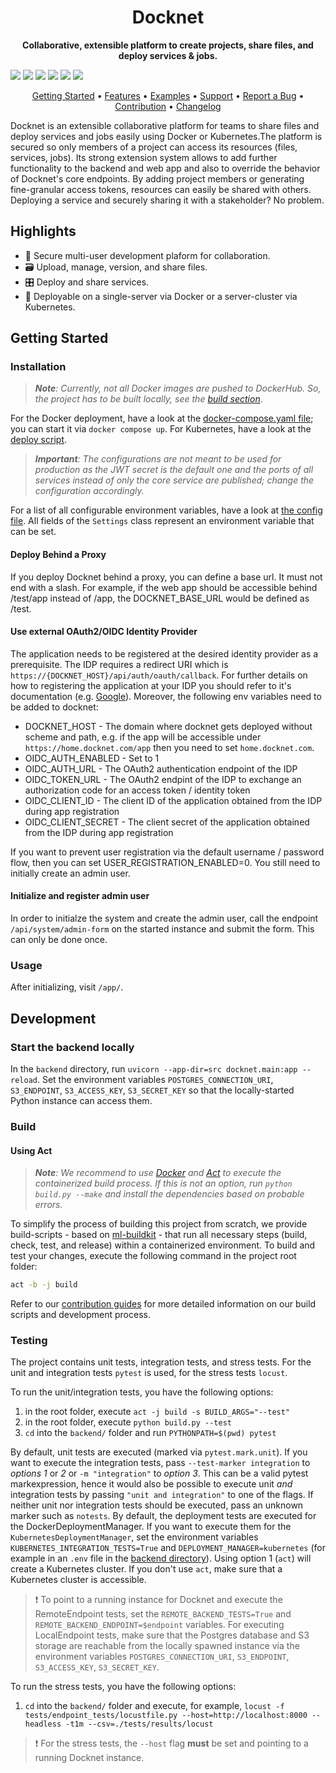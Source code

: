 <!-- markdownlint-disable MD033 MD041 -->
<h1 align="center">
    Docknet
</h1>

<p align="center">
    <strong>Collaborative, extensible platform to create projects, share files, and deploy services & jobs.</strong>
</p>

<p>
    <a href="https://pypi.org/project/docknet/" title="PyPi Version"><img src="https://img.shields.io/pypi/v/docknet?color=green&style=flat"></a>
    <a href="https://pypi.org/project/docknet/" title="Python Version"><img src="https://img.shields.io/badge/Python-3.6%2B-blue&style=flat"></a>
    <a href="https://github.com/khulnasoft/opyrator/blob/main/LICENSE" title="Project License"><img src="https://img.shields.io/badge/License-MIT-green.svg"></a>
    <a href="https://github.com/khulnasoft/docknet/actions?query=workflow%3Abuild-pipeline" title="Build status"><img src="https://img.shields.io/github/workflow/status/khulnasoft/docknet/build-pipeline?style=flat"></a>
    <a href="ttps://khulnasoft.substack.com/subscribe" title="Subscribe to newsletter"><img src="http://bit.ly/2Md9rxM"></a>
    <a href="https://twitter.com/khulnasoft" title="Follow on Twitter"><img src="https://img.shields.io/twitter/follow/khulnasoft.svg?style=social&label=Follow"></a>
</p>

<p align="center">
  <a href="#getting-started">Getting Started</a> •
  <a href="#features">Features</a> •
  <a href="#examples">Examples</a> •
  <a href="#support--feedback">Support</a> •
  <a href="https://github.com/khulnasoft/opyrator/issues/new?labels=bug&template=01_bug-report.md">Report a Bug</a> •
  <a href="#contribution">Contribution</a> •
  <a href="https://github.com/khulnasoft/opyrator/releases">Changelog</a>
</p>

Docknet is an extensible collaborative platform for teams to share files and deploy services and jobs easily using Docker or Kubernetes.The platform is secured so only members of a project can access its resources (files, services, jobs). Its strong extension system allows to add further functionality to the backend and web app and also to override the behavior of Docknet's core endpoints. By adding project members or generating fine-granular access tokens, resources can easily be shared with others. Deploying a service and securely sharing it with a stakeholder? No problem.

## Highlights

- 🔐 Secure multi-user development plaform for collaboration.
- 🗃️ Upload, manage, version, and share files.
- 🎛 Deploy and share services.
- 🐳 Deployable on a single-server via Docker or a server-cluster via Kubernetes.

## Getting Started

### Installation

> _**Note**: Currently, not all Docker images are pushed to DockerHub. So, the project has to be built locally, see the [build section](#build)_.

For the Docker deployment, have a look at the [docker-compose.yaml file](./test_deployment/docker-compose.yml); you can start it via `docker compose up`. For Kubernetes, have a look at the [deploy script](./test_deployment/kubernetes/deploy.sh).

> _**Important**: The configurations are not meant to be used for production as the JWT secret is the default one and the ports of all services instead of only the core service are published; change the configuration accordingly._

For a list of all configurable environment variables, have a look at [the config file](./backend/src/docknet/config.py#L31). All fields of the `Settings` class represent an environment variable that can be set.

#### Deploy Behind a Proxy

If you deploy Docknet behind a proxy, you can define a base url. It must not end with a slash. For example, if the web app should be accessible behind /test/app instead of /app, the DOCKNET_BASE_URL would be defined as /test.

#### Use external OAuth2/OIDC Identity Provider

The application needs to be registered at the desired identity provider as a prerequisite. The IDP requires a redirect URI which is `https://{DOCKNET_HOST}/api/auth/oauth/callback`. For further details on how to registering the application at your IDP you should refer to it's documentation (e.g. [Google](https://developers.google.com/identity/protocols/oauth2/web-server)). Moreover, the following env variables need to be added to docknet:

- DOCKNET_HOST - The domain where docknet gets deployed without scheme and path, e.g. if the app will be accessible under `https://home.docknet.com/app` then you need to set `home.docknet.com`.
- OIDC_AUTH_ENABLED - Set to 1
- OIDC_AUTH_URL - The OAuth2 authentication endpoint of the IDP
- OIDC_TOKEN_URL - The OAuth2 endpint of the IDP to exchange an authorization code for an access token / identity token
- OIDC_CLIENT_ID - The client ID of the application obtained from the IDP during app registration
- OIDC_CLIENT_SECRET - The client secret of the application obtained from the IDP during app registration

If you want to prevent user registration via the default username / password flow, then you can set USER_REGISTRATION_ENABLED=0. You still need to initially create an admin user.

#### Initialize and register admin user

In order to initialze the system and create the admin user, call the endpoint `/api/system/admin-form` on the started instance and submit the form. This can only be done once.

### Usage

After initializing, visit `/app/`.

## Development

### Start the backend locally

In the `backend` directory, run `uvicorn --app-dir=src docknet.main:app --reload`. Set the environment variables `POSTGRES_CONNECTION_URI`, `S3_ENDPOINT`, `S3_ACCESS_KEY`, `S3_SECRET_KEY` so that the locally-started Python instance can access them.

### Build

#### Using Act

> _**Note**: We recommend to use [Docker](https://docs.docker.com/get-docker/) and [Act](https://github.com/nektos/act#installation) to execute the containerized build process. If this is not an option, run `python build.py --make` and install the dependencies based on probable errors._

To simplify the process of building this project from scratch, we provide build-scripts - based on [ml-buildkit](https://github.com/khulnasoft/ml-buildkit) - that run all necessary steps (build, check, test, and release) within a containerized environment. To build and test your changes, execute the following command in the project root folder:

```bash
act -b -j build
```

Refer to our [contribution guides](https://github.com/khulnasoft/docknet/blob/main/CONTRIBUTING.md#development-instructions) for more detailed information on our build scripts and development process.

### Testing

The project contains unit tests, integration tests, and stress tests. For the unit and integration tests `pytest` is used, for the stress tests `locust`.

To run the unit/integration tests, you have the following options:

1. in the root folder, execute `act -j build -s BUILD_ARGS="--test"`
2. in the root folder, execute `python build.py --test`
3. `cd` into the `backend/` folder and run `PYTHONPATH=$(pwd) pytest`

By default, unit tests are executed (marked via `pytest.mark.unit`). If you want to execute the integration tests, pass `--test-marker integration` to _options 1_ or _2_ or `-m "integration"` to _option 3_. This can be a valid pytest markexpression, hence it would also be possible to execute unit _and_ integration tests by passing `"unit and integration"` to one of the flags. If neither unit nor integration tests should be executed, pass an unknown marker such as `notests`.
By default, the deployment tests are executed for the DockerDeploymentManager. If you want to execute them for the `KubernetesDeploymentManager`, set the environment variables `KUBERNETES_INTEGRATION_TESTS=True` and `DEPLOYMENT_MANAGER=kubernetes` (for example in an `.env` file in the [backend directory](./backend)).
Using option 1 (`act`) will create a Kubernetes cluster. If you don't use `act`, make sure that a Kubernetes cluster is accessible.

> ❗ To point to a running instance for Docknet and execute the RemoteEndpoint tests, set the `REMOTE_BACKEND_TESTS=True` and `REMOTE_BACKEND_ENDPOINT=$endpoint` variables. For executing LocalEndpoint tests, make sure that the Postgres database and S3 storage are reachable from the locally spawned instance via the environment variables `POSTGRES_CONNECTION_URI`, `S3_ENDPOINT`, `S3_ACCESS_KEY`, `S3_SECRET_KEY`.

To run the stress tests, you have the following options:

1. `cd` into the `backend/` folder and execute, for example, `locust -f tests/endpoint_tests/locustfile.py --host=http://localhost:8000 --headless -t1m --csv=./tests/results/locust`

> ❗ For the stress tests, the `--host` flag **must** be set and pointing to a running Docknet instance.
